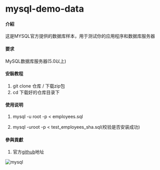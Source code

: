 # mysql-demo-data

#### 介紹
这是MYSQL官方提供的数据库样本，用于测试你的应用程序和数据库服务器

#### 要求
MySQL数据库服务器(5.0以上)

#### 安裝教程

1. git clone 仓库 / 下载zip包
2. cd 下载好的仓库目录下

#### 使用说明

1. mysql -u root -p < employees.sql

2. mysql -uroot -p < test_employees_sha.sql(校验是否安装成功) 

#### 參與貢獻

1. 官方[github](https://github.com/datacharmer/test_db)地址

![mysql](https://wx2.sbimg.cn/2020/04/29/mysql.png "mysql")


